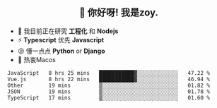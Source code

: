 <h2 align="center">👋 你好呀! 我是zoy.</h2>

- 🌱 我目前正在研究 **工程化** 和 **Nodejs**
- ⚡ **Typescript** 优先 **Javascript**
- 😜 懂一点点 **Python** or **Django**
- 🚀 热衷Macos





<!--
**l-zoy/l-zoy** is a ✨ _special_ ✨ repository because its `README.md` (this file) appears on your GitHub profile.

Here are some ideas to get you started:

- 🔭 I’m currently working on ...
- 🌱 I’m currently learning ...
- 👯 I’m looking to collaborate on ...
- 🤔 I’m looking for help with ...
- 💬 Ask me about ...
- 📫 How to reach me: ...
- 😄 Pronouns: ...
- ⚡ Fun fact: ...
-->

<!--START_SECTION:waka-->
```text
JavaScript   8 hrs 25 mins   ███████████▓░░░░░░░░░░░░░   47.22 % 
Vue.js       8 hrs 22 mins   ███████████▓░░░░░░░░░░░░░   46.94 % 
Other        19 mins         ▒░░░░░░░░░░░░░░░░░░░░░░░░   01.82 % 
JSON         19 mins         ▒░░░░░░░░░░░░░░░░░░░░░░░░   01.78 % 
TypeScript   17 mins         ▒░░░░░░░░░░░░░░░░░░░░░░░░   01.60 % 
```
<!--END_SECTION:waka-->
